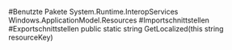 #Benutzte Pakete
System.Runtime.InteropServices
Windows.ApplicationModel.Resources
#Importschnittstellen
#Exportschnittstellen
public static string GetLocalized(this string resourceKey)

